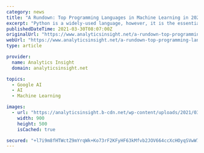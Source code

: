 ```yaml
---
category: news
title: "A Rundown: Top Programming Languages in Machine Learning in 2021"
excerpt: "Python is a widely-used language, however, it is the essential choice for the greater part of its users because of the arrival of TensorFlow and a wide selection of other libraries Python is the most ideal choice for amateurs in the field. There are a ..."
publishedDateTime: 2021-03-30T08:07:00Z
originalUrl: "https://www.analyticsinsight.net/a-rundown-top-programming-languages-in-machine-learning-in-2021/"
webUrl: "https://www.analyticsinsight.net/a-rundown-top-programming-languages-in-machine-learning-in-2021/"
type: article

provider:
  name: Analytics Insight
  domain: analyticsinsight.net

topics:
  - Google AI
  - AI
  - Machine Learning

images:
  - url: "https://analyticsinsight.b-cdn.net/wp-content/uploads/2021/03/Programming-Languages-in-Machine-Learning.jpg"
    width: 900
    height: 500
    isCached: true

secured: "+l7i9m8fHTWctZ9mYrqWk+Ko73rF2KFyHF63kMfvb2JOV664ccXcHOyqSVwW7qVUWeYAKt15cXXAZzIAjhfplrer8cyY1IyKPoHVmlpFW6F9FN8r2uGWqVfoh6zHXJj14hgzqPWqUWvZRc4XjvI2wBqxuRxcjmGO9D7PK02gTcoYgGPGdP1KWZ5f+NvTda2EEkaG4AXOxUbGwoOGXRCkTycnkFCFf55jJFibgWwN0jzf8WzTYJO2te7zzFwfh9SWli8nrsHbkQNXx/DH30sa82GLcvv5Yx4cftm78CXZL9KNi6REhQuKS1IFon+I4iHAwDZ0rozDbxV9inEf3vk3WHsZcvIkLdKS8rQBFXb9LU4=;wPyKrziWmPlbSSL2xkvAMQ=="
---
```


